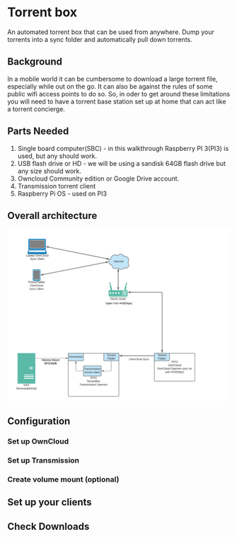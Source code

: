 # Torrent box
An automated torrent box that can be used from anywhere. Dump your torrents into a sync folder and automatically pull down torrents.

## Background
In a mobile world it can be cumbersome to download a large torrent file, especially while out on the go. It can also be against the rules of some public wifi access points to do so.
So, in oder to get around these limitations you will need to have a torrent base station set up at home that can act like a torrent concierge.

## Parts Needed
1. Single board computer(SBC) - in this walkthrough Raspberry PI 3(PI3) is used, but any should work.
2. USB flash drive or HD - we will be using a sandisk 64GB flash drive but any size should work.
3. Owncloud Community edition or Google Drive account.
4. Transmission torrent client
5. Raspberry Pi OS - used on PI3

## Overall architecture
![Torrentbox](architecture.png)

## Configuration

### Set up OwnCloud

### Set up Transmission

### Create volume mount (optional)

## Set up your clients

## Check Downloads